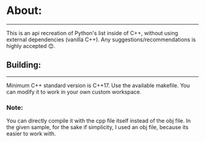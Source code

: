 # About:
------
This is an api recreation of Python's list inside of C++, without using external dependencies (vanilla C++). Any suggestions/recommendations is highly accepted 😊.

## Building:
 ----------
Minimum C++ standard version is C++17. 
Use the available makefile. You can modify it to work in your own custom workspace.



### Note:

You can directly compile it with the cpp file itself instead of the obj file. In the given sample, for the sake if simplicity, I used an obj file, because its easier to work with.

